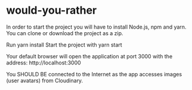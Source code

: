 # would-you-rather

In order to start the project you will have to install Node.js, npm and yarn.
You can clone or download the project as a zip.

Run yarn install
Start the project with  yarn start

Your default browser will open the application at port 3000 with the address: http://localhost:3000

You SHOULD BE connected to the Internet as the app accesses images (user avatars) from Cloudinary.

